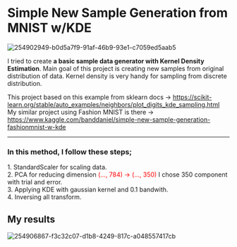 # Simple New Sample Generation from MNIST w/KDE

![254902949-b0d5a7f9-91af-46b9-93e1-c7059ed5aab5](https://github.com/john-fante/my-machine-learning-theory-implementation/assets/50263592/3e4f9312-e5b0-4a12-bd4a-c82792781723)


I tried to create <b>a basic sample data generator with Kernel Density Estimation</b>. Main goal of this project is creating new samples from original distribution of data. Kernel density is very handy for sampling from discrete distribution.

This project based on this example from sklearn docs -> https://scikit-learn.org/stable/auto_examples/neighbors/plot_digits_kde_sampling.html<br>
My similar project using Fashion MNIST is there -> https://www.kaggle.com/banddaniel/simple-new-sample-generation-fashionmnist-w-kde
<br/>
<hr>
<h3>In this method, I follow these steps;</h3>
1. StandardScaler for scaling data.<br>
2. PCA for reducing dimension <span style="color:red">(..., 784) -> (..., 350)</span> I chose 350 component with trial and error.<br>
3. Applying KDE with gaussian kernel and 0.1 bandwith.<br>
4. Inversing all transform.<br>

## My results <br>

![254906867-f3c32c07-d1b8-4249-817c-a048557417cb](https://github.com/john-fante/my-machine-learning-theory-implementation/assets/50263592/b0be1a43-1239-45ef-9a2a-5472c0121f1a)
